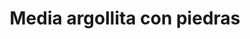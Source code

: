 ---
title: Media argollita con piedras
date: 
draft: false

# descripcion
description : Media argollita con piedras

materials: Plata 925

color: Plateado

dimensions: 1,2cm

code: 01-04-0094

type: "Aros"

categories: []

price: $4.160,00

# Images
# first image will be shown in the product page
images:
  # - image: "images/path_to_image"
  # La ubicacion de las imagenes es imagenes/Aros/Aros.Piedras/01-04-0094-media-argollita-con-piedras
  - image: "./images/aros/piedras/01-04-0094-media-argollita-con-piedras_a.jpeg"
  - image: "./images/aros/piedras/01-04-0094-media-argollita-con-piedras_b.jpeg"
---